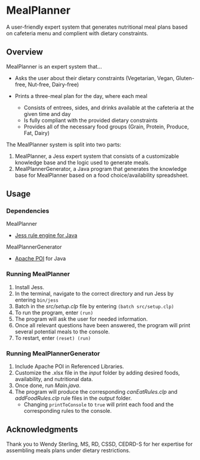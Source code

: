 # MealPlanner
A user-friendly expert system that generates nutritional meal plans based on cafeteria menu and complient with dietary constraints.

## Overview
MealPlanner is an expert system that...
- Asks the user about their dietary constraints (Vegetarian, Vegan, Gluten-free, Nut-free, Dairy-free)

- Prints a three-meal plan for the day, where each meal
   - Consists of entrees, sides, and drinks available at the cafeteria at the given time and day
   - Is fully compliant with the provided dietary constraints
   - Provides all of the necessary food groups (Grain, Protein, Produce, Fat, Dairy)

The MealPlanner system is split into two parts:
1. MealPlanner, a Jess expert system that consists of a customizable knowledge base and the logic used to generate meals.
2. MealPlannerGenerator, a Java program that generates the knowledge base for MealPlanner based on a food choice/availability spreadsheet.

## Usage

### Dependencies
MealPlanner
- [Jess rule engine for Java](http://alvarestech.com/temp/fuzzyjess/Jess60/Jess70b7/docs/intro.html#setup)

MealPlannerGenerator
- [Apache POI](https://poi.apache.org/) for Java

### Running MealPlanner
1. Install Jess.
2. In the terminal, navigate to the correct directory and run Jess by entering `bin/jess`
3. Batch in the _src/setup.clp_ file by entering `(batch src/setup.clp)`
4. To run the program, enter `(run)`
5. The program will ask the user for needed information.
6. Once all relevant questions have been answered, the program will print several potential meals to the console.
7. To restart, enter `(reset) (run)`

### Running MealPlannerGenerator
1. Include Apache POI in Referenced Libraries.
2. Customize the .xlsx file in the _input_ folder by adding desired foods, availability, and nutritional data.
3. Once done, run _Main.java_.
4. The program will produce the corresponding _canEatRules.clp_ and _addFoodRules.clp_ rule files in the _output_ folder.
   - Changing `printToConsole` to `true` will print each food and the corresponding rules to the console.

## Acknowledgments
Thank you to Wendy Sterling, MS, RD, CSSD, CEDRD-S for her expertise for assembling meals plans under dietary restrictions.
